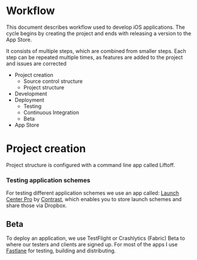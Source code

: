 Workflow
========

This document describes workflow used to develop iOS applications. The cycle begins by creating the project and ends with releasing a version to the App Store.

It consists of multiple steps, which are combined from smaller steps. Each step can be repeated multiple times, as features are added to the project and issues are corrected

- Project creation
  - Source control structure
  - Project structure
- Development
- Deployment
  - Testing
  - Continuous Integration
  - Beta
- App Store

# Project creation

Project structure is configured with a command line app called Liftoff.

### Testing application schemes

For testing different application schemes we use an app called: [Launch Center Pro](http://contrast.co/launch-center-pro/) by [Contrast](http://contrast.co), which enables you to store launch schemes and share those via Dropbox.

## Beta

To deploy an application, we use TestFlight or Crashlytics (Fabric) Beta to where our testers and clients are signed up.
For most of the apps I use [Fastlane](https://fastlane.tools) for testing, building and distributing.
